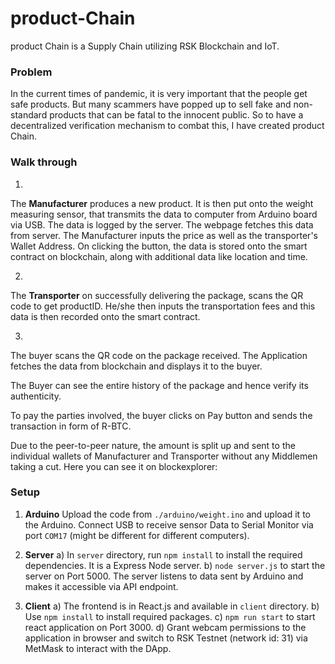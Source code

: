 # product-Chain
product Chain is a Supply Chain utilizing RSK Blockchain and IoT.

### Problem
In the current times of pandemic, it is very important that the people get safe products. But many scammers have popped up to sell fake and non-standard products that can be fatal to the innocent public.
So to have a decentralized verification mechanism to combat this, I have created product Chain.

### Walk through
1. 
The **Manufacturer** produces a new product. It is then put onto the weight measuring sensor, that transmits the data to computer from Arduino board via USB. The data is logged by the server. The webpage fetches this data from server.
The Manufacturer inputs the price as well as the transporter's Wallet Address. On clicking the button, the data is stored onto the smart contract on blockchain, along with additional data like location and time.

2. 
The **Transporter** on successfully delivering the package, scans the QR code to get productID. He/she then inputs the transportation fees and this data is then recorded onto the smart contract.

3. 
The buyer scans the QR code on the package received.
The Application fetches the data from blockchain and displays it to the buyer.


The Buyer can see the entire history of the package and hence verify its authenticity.

To pay the parties involved, the buyer clicks on Pay button and sends the transaction in form of R-BTC.

Due to the peer-to-peer nature, the amount is split up and sent to the individual wallets of Manufacturer and Transporter without any Middlemen taking a cut.
Here you can see it on blockexplorer:


### Setup
1. **Arduino**
Upload the code from `./arduino/weight.ino` and upload it to the Arduino. Connect USB to receive sensor Data to Serial Monitor via port `COM17` (might be different for different computers).

2. **Server**
a) In `server` directory, run `npm install` to install the required dependencies. It is a Express Node server.
b) `node server.js` to start the server on Port 5000. The server listens to data sent by Arduino and makes it accessible via API endpoint.

3. **Client**
a) The frontend is in React.js and available in `client` directory.
b) Use `npm install` to install required packages.
c) `npm run start` to start react application on Port 3000.
d) Grant webcam permissions to the application in browser and switch to RSK Testnet (network id: 31) via MetMask to interact with the DApp.
